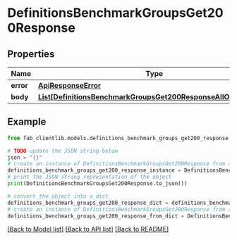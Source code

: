 # DefinitionsBenchmarkGroupsGet200Response


## Properties

Name | Type | Description | Notes
------------ | ------------- | ------------- | -------------
**error** | [**ApiResponseError**](ApiResponseError.md) |  | [optional] 
**body** | [**List[DefinitionsBenchmarkGroupsGet200ResponseAllOfBodyInner]**](DefinitionsBenchmarkGroupsGet200ResponseAllOfBodyInner.md) |  | [optional] 

## Example

```python
from fab_clientlib.models.definitions_benchmark_groups_get200_response import DefinitionsBenchmarkGroupsGet200Response

# TODO update the JSON string below
json = "{}"
# create an instance of DefinitionsBenchmarkGroupsGet200Response from a JSON string
definitions_benchmark_groups_get200_response_instance = DefinitionsBenchmarkGroupsGet200Response.from_json(json)
# print the JSON string representation of the object
print(DefinitionsBenchmarkGroupsGet200Response.to_json())

# convert the object into a dict
definitions_benchmark_groups_get200_response_dict = definitions_benchmark_groups_get200_response_instance.to_dict()
# create an instance of DefinitionsBenchmarkGroupsGet200Response from a dict
definitions_benchmark_groups_get200_response_from_dict = DefinitionsBenchmarkGroupsGet200Response.from_dict(definitions_benchmark_groups_get200_response_dict)
```
[[Back to Model list]](../README.md#documentation-for-models) [[Back to API list]](../README.md#documentation-for-api-endpoints) [[Back to README]](../README.md)


